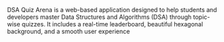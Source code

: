DSA Quiz Arena is a web-based application designed to help students and developers master Data Structures and Algorithms (DSA) through topic-wise quizzes. It includes a real-time leaderboard, beautiful hexagonal background, and a smooth user experience 
